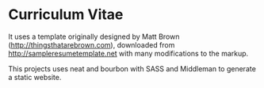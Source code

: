 Curriculum Vitae
================

It uses a template originally designed by Matt Brown (http://thingsthatarebrown.com), downloaded from http://sampleresumetemplate.net with many modifications to the markup.

This projects uses neat and bourbon with SASS and Middleman to generate a static website.
